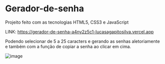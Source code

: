 # Gerador-de-senha
 Projeito feito com as tecnologias HTML5, CSS3 e JavaScript
 
 LINK: https://gerador-de-senha-a4ny2z5c1-lucasagapitosilva.vercel.app
 
 Podendo selecionar de 5 a 25 caracters e gerando as senhas aletoriamente e também com a função de copiar a senha ao clicar em cima.
 
 ![image](https://user-images.githubusercontent.com/106386383/202590690-e994bdfd-1680-4918-a711-ac2a1366bb9d.png)
